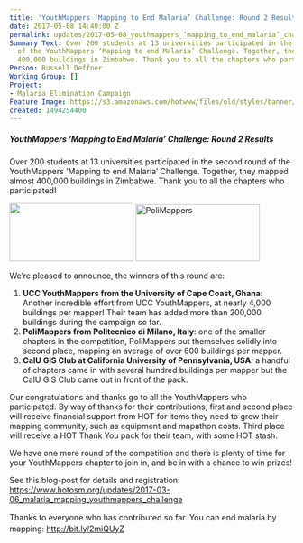 ```yaml
---
title: 'YouthMappers ‘Mapping to End Malaria’ Challenge: Round 2 Results'
date: 2017-05-08 14:40:00 Z
permalink: updates/2017-05-08_youthmappers_‘mapping_to_end_malaria’_challenge_round_2_results
Summary Text: Over 200 students at 13 universities participated in the second round
  of the YouthMappers ‘Mapping to end Malaria’ Challenge. Together, they mapped almost
  400,000 buildings in Zimbabwe. Thank you to all the chapters who participated!
Person: Russell Deffner
Working Group: []
Project:
- Malaria Elimination Campaign
Feature Image: https://s3.amazonaws.com/hotwww/files/old/styles/banner/public/UCC+YM.jpg
created: 1494254400
---
```


<h5 id="docs-internal-guid-7af7a3e3-e86f-4d5e-f0df-7940657528eb" dir="ltr">YouthMappers ‘Mapping to End Malaria’ Challenge: Round 2 Results</h5><p>Over 200 students at 13 universities participated in the second round of the YouthMappers ‘Mapping to end Malaria’ Challenge. Together, they mapped almost 400,000 buildings in Zimbabwe. Thank you to all the chapters who participated!</p><p><img class="image-medium" src="https://s3.amazonaws.com/hotwww/files/old/styles/medium/public/UCC%20YM.jpg?itok=nB9XQAHI" alt="" height="103" width="220"> <img class="image-medium" title="PoliMappers" src="https://s3.amazonaws.com/hotwww/files/old/styles/medium/public/polimappers.jpg?itok=4vYt5aAb" alt="PoliMappers" height="101" width="220"></p><p dir="ltr">We’re pleased to announce, the winners of this round are:</p><ol><li><strong>UCC YouthMappers from the University of Cape Coast, Ghana</strong>: Another incredible effort from UCC YouthMappers, at nearly 4,000 buildings per mapper! Their team has added more than 200,000 buildings during the campaign so far.</li><li><strong>PoliMappers from Politecnico di Milano, Italy</strong>: one of the smaller chapters in the competition, PoliMappers put themselves solidly into second place, mapping an average of over 600 buildings per mapper.</li><li><strong>CalU GIS Club at California University of Pennsylvania, USA</strong>: a handful of chapters came in with several hundred buildings per mapper but the CalU GIS Club came out in front of the pack.</li></ol><p dir="ltr">Our congratulations and thanks go to all the YouthMappers who participated. By way of thanks for their contributions, first and second place will receive financial support from HOT for items they need to grow their mapping community, such as equipment and mapathon costs. Third place will receive a HOT Thank You pack for their team, with some HOT stash.</p><p dir="ltr">We have one more round of the competition and there is plenty of time for your YouthMappers chapter to join in, and be in with a chance to win prizes!</p><p dir="ltr">See this blog-post for details and registration: <a href="https://www.hotosm.org/updates/2017-03-06_malaria_mapping_youthmappers_challenge">https://www.hotosm.org/updates/2017-03-06_malaria_mapping_youthmappers_challenge</a></p><p style="line-height: 1.38; margin-top: 0pt; margin-bottom: 0pt;" dir="ltr">Thanks to everyone who has contributed so far. You can end malaria by mapping: <a href="http://bit.ly/2miQUyZ">http://bit.ly/2miQUyZ</a></p>
